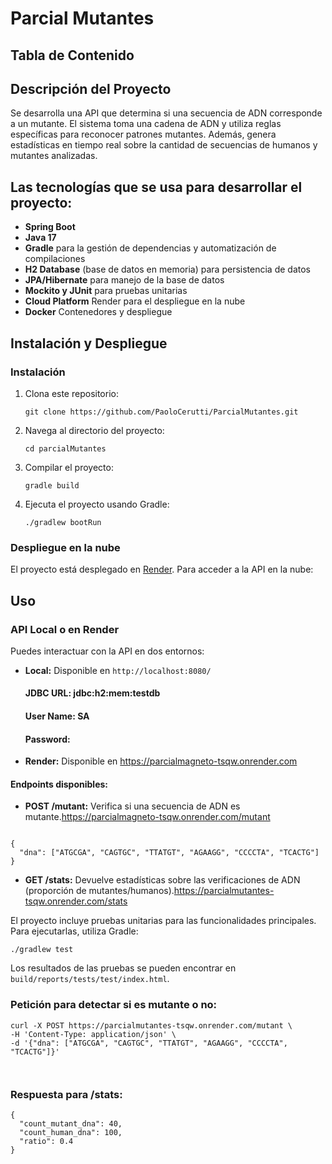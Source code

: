 # Parcial Mutantes

<h2>Tabla de Contenido</h2>

<h2>Descripción del Proyecto</h2>
<p>
	Se desarrolla una API que determina si una secuencia de ADN corresponde a un mutante. El sistema toma una cadena de ADN y utiliza reglas específicas para reconocer patrones mutantes. Además, genera estadísticas en tiempo real sobre la cantidad de secuencias de humanos y mutantes analizadas.
</p>

<h2>Las tecnologías que se usa para desarrollar el proyecto:</h2>
<p>
  
  <ul>
    <li><strong>Spring Boot</strong></li>
    <li><strong>Java 17</strong></li>  
    <li><strong>Gradle</strong> para la gestión de dependencias y automatización de compilaciones</li>
    <li><strong>H2 Database</strong> (base de datos en memoria) para persistencia de datos</li>
    <li><strong>JPA/Hibernate</strong> para manejo de la base de datos</li>
    <li><strong>Mockito y JUnit</strong> para pruebas unitarias</li>
    <li><strong>Cloud Platform</strong> Render para el despliegue en la nube</li>
    <li><strong>Docker</strong> Contenedores y despliegue</li>
      </ul>
</p>

<h2 >Instalación y Despliegue</h2>

<h3>Instalación</h3>
<ol>
  <li>Clona este repositorio:
    <pre><code>git clone https://github.com/PaoloCerutti/ParcialMutantes.git</code></pre>
  </li>
  <li>Navega al directorio del proyecto:
    <pre><code>cd parcialMutantes</code></pre>
  </li>
  <li>Compilar el proyecto:
    <pre><code>gradle build</code></pre>
  </li>
  <li>Ejecuta el proyecto usando Gradle:
    <pre><code>./gradlew bootRun</code></pre>
  </li>
</ol>

<h3 id="despliegue-en-la-nube">Despliegue en la nube</h3>
<p>
  El proyecto está desplegado en <a href="https://parcialmagneto-tsqw.onrender.com">Render</a>. Para acceder a la API en la nube:
</p>


<h2 id="uso">Uso</h2>

<h3 id="api-local-o-render">API Local o en Render</h3>
<p>
  Puedes interactuar con la API en dos entornos:
</p>
<ul>
  <li><strong>Local:</strong> Disponible en <code>http://localhost:8080/</code></li>
  
  <h4>JDBC URL: jdbc:h2:mem:testdb</h4>
  <h4>User Name: SA</h4>
  <h4>Password: </h4>

  <li><strong>Render:</strong> Disponible en <a href="https://parcialmutantes-tsqw.onrender.com">https://parcialmagneto-tsqw.onrender.com</a></li>
</ul>

<h4>Endpoints disponibles:</h4>
<ul>
  <li><strong>POST /mutant:</strong> Verifica si una secuencia de ADN es mutante.<a href="https://parcialmutantes-tsqw.onrender.com/mutant">https://parcialmagneto-tsqw.onrender.com/mutant</a></li>
</ul>
<pre><code>
{
  "dna": ["ATGCGA", "CAGTGC", "TTATGT", "AGAAGG", "CCCCTA", "TCACTG"]
}
</code></pre>

<ul>
  <li><strong>GET /stats:</strong> Devuelve estadísticas sobre las verificaciones de ADN (proporción de mutantes/humanos).<a href="https://parcialmagneto-tsqw.onrender.com/stats">https://parcialmutantes-tsqw.onrender.com/stats</a></li>
</ul>

<p>
  El proyecto incluye pruebas unitarias para las funcionalidades principales. Para ejecutarlas, utiliza Gradle:
</p>
<pre><code>./gradlew test</code></pre>
<p>Los resultados de las pruebas se pueden encontrar en <code>build/reports/tests/test/index.html</code>.</p>


<h3>Petición para detectar si es mutante o no:</h3>
<pre><code>curl -X POST https://parcialmutantes-tsqw.onrender.com/mutant \
-H 'Content-Type: application/json' \
-d '{"dna": ["ATGCGA", "CAGTGC", "TTATGT", "AGAAGG", "CCCCTA", "TCACTG"]}'

</code></pre>

<h3>Respuesta para /stats:</h3>
<pre><code>{
  "count_mutant_dna": 40,
  "count_human_dna": 100,
  "ratio": 0.4
}
</code></pre>



